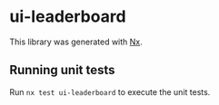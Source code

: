 # ui-leaderboard

This library was generated with [Nx](https://nx.dev).

## Running unit tests

Run `nx test ui-leaderboard` to execute the unit tests.
